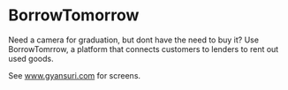 # BorrowTomorrow
Need a camera for graduation, but dont have the need to buy it?
Use BorrowTomrrow, a platform that connects customers to lenders to rent out used goods. 

See www.gyansuri.com for screens. 
